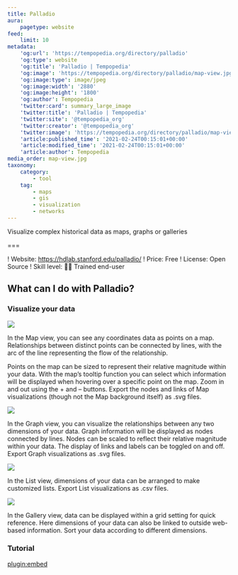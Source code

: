 ```yaml
---
title: Palladio
aura:
    pagetype: website
feed:
    limit: 10
metadata:
    'og:url': 'https://tempopedia.org/directory/palladio'
    'og:type': website
    'og:title': 'Palladio | Tempopedia'
    'og:image': 'https://tempopedia.org/directory/palladio/map-view.jpg'
    'og:image:type': image/jpeg
    'og:image:width': '2880'
    'og:image:height': '1800'
    'og:author': Tempopedia
    'twitter:card': summary_large_image
    'twitter:title': 'Palladio | Tempopedia'
    'twitter:site': '@tempopedia_org'
    'twitter:creator': '@tempopedia_org'
    'twitter:image': 'https://tempopedia.org/directory/palladio/map-view.jpg'
    'article:published_time': '2021-02-24T00:15:01+00:00'
    'article:modified_time': '2021-02-24T00:15:01+00:00'
    'article:author': Tempopedia
media_order: map-view.jpg
taxonomy:
    category:
        - tool
    tag:
        - maps
        - gis
        - visualization
        - networks
---
```


Visualize complex historical data as maps, graphs or galleries

===

! Website: https://hdlab.stanford.edu/palladio/
! Price: Free
! License: Open Source
! Skill level: 🏋️‍♀️ Trained end-user

## What can I do with Palladio?

### Visualize your data

![](http://hdlab.stanford.edu/palladio/assets/map-view.jpg)

In the Map view, you can see any coordinates data as points on a map. Relationships between distinct points can be connected by lines, with the arc of the line representing the flow of the relationship.

Points on the map can be sized to represent their relative magnitude within your data. With the map’s tooltip function you can select which information will be displayed when hovering over a specific point on the map. Zoom in and out using the + and – buttons. Export the nodes and links of Map visualizations (though not the Map background itself) as .svg files.

![](http://hdlab.stanford.edu/palladio/assets/graph-view.jpg)

In the Graph view, you can visualize the relationships between any two dimensions of your data. Graph information will be displayed as nodes connected by lines. Nodes can be scaled to reflect their relative magnitude within your data. The display of links and labels can be toggled on and off. Export Graph visualizations as .svg files.

![](http://hdlab.stanford.edu/palladio/assets/list-view.jpg)

In the List view, dimensions of your data can be arranged to make customized lists. Export List visualizations as .csv files.

![](http://hdlab.stanford.edu/palladio/assets/gallery-view.jpg)

In the Gallery view, data can be displayed within a grid setting for quick reference. Here dimensions of your data can also be linked to outside web-based information. Sort your data according to different dimensions.

### Tutorial

[plugin:embed](https://pvaselop.com/digital-humanities/network-analysis-with-palladio/)

